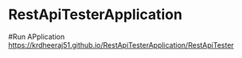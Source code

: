 # RestApiTesterApplication
#Run APplication https://krdheeraj51.github.io/RestApiTesterApplication/RestApiTester
